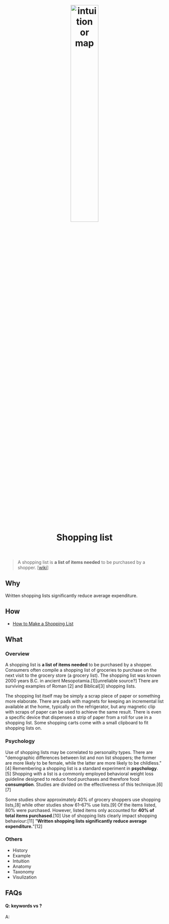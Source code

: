 <h1 align="center">
<br>
	<a href="https://www.wikiwand.com/en/Shopping_list">
  <img src="https://i.imgur.com/hwTIuxZ.png" alt="intuition or map" width=42%">
  </a>
  <br><br>
Shopping list 
  <br><br>
</h1>

> A shopping list is **a list of items needed** to be purchased by a shopper. [[wiki](https://www.wikiwand.com/en/Shopping_list)]

## Why 

Written shopping lists significantly reduce average expenditure.

## How

* [How to Make a Shopping List](https://www.wikihow.com/Make-a-Shopping-List)

## What 

### Overview

A shopping list is **a list of items needed** to be purchased by a shopper. Consumers often compile a shopping list of groceries to purchase on the next visit to the grocery store (a grocery list). The shopping list was known 2000 years B.C. in ancient Mesopotamia.[1][unreliable source?] There are surviving examples of Roman [2] and Biblical[3] shopping lists.

The shopping list itself may be simply a scrap piece of paper or something more elaborate. There are pads with magnets for keeping an incremental list available at the home, typically on the refrigerator, but any magnetic clip with scraps of paper can be used to achieve the same result. There is even a specific device that dispenses a strip of paper from a roll for use in a shopping list. Some shopping carts come with a small clipboard to fit shopping lists on.

### Psychology

Use of shopping lists may be correlated to personality types. There are "demographic differences between list and non list shoppers; the former are more likely to be female, while the latter are more likely to be childless." [4] Remembering a shopping list is a standard experiment in **psychology**.[5] Shopping with a list is a commonly employed behavioral weight loss guideline designed to reduce food purchases and therefore food **consumption**. Studies are divided on the effectiveness of this technique.[6][7]

Some studies show approximately 40% of grocery shoppers use shopping lists,[8] while other studies show 61–67% use lists.[9] Of the items listed, 80% were purchased. However, listed items only accounted for **40% of total items purchased**.[10] Use of shopping lists clearly impact shopping behaviour:[11] "**Written shopping lists significantly reduce average expenditure.**"[12]



### Others

* History
* Example
* Intuition
* Anatomy 
* Taxonomy
* Visulization


## FAQs

#### Q: keywords vs ?

A: 



